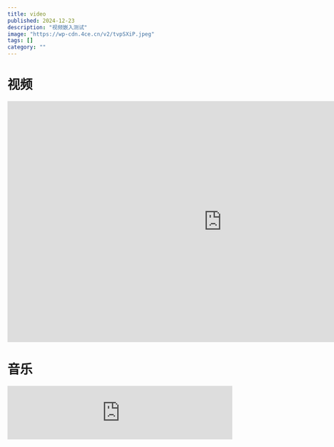 ```yaml
---
title: video
published: 2024-12-23
description: "视频嵌入测试"
image: "https://wp-cdn.4ce.cn/v2/tvpSXiP.jpeg"
tags: []
category: ""
---
```


# 视频

<iframe src="https://1drv.ms/v/c/2182f48b953d36f8/UQT4Nj2Vi_SCIIAhlzgAAAAAAFlk8KAyX82w0hM" width="960" height="540" frameborder="0" scrolling="no" allowfullscreen></iframe>

# 音乐

<iframe src="https://1drv.ms/u/c/2182f48b953d36f8/IQT4Nj2Vi_SCIIAhmzgAAAAAARmtAYS7Q930DwX786_DAbA" 
        width="100%" 
        height="auto" 
        style="max-width: 960px; height: 120px; border: none; overflow: hidden;" 
        scrolling="no">
</iframe>
